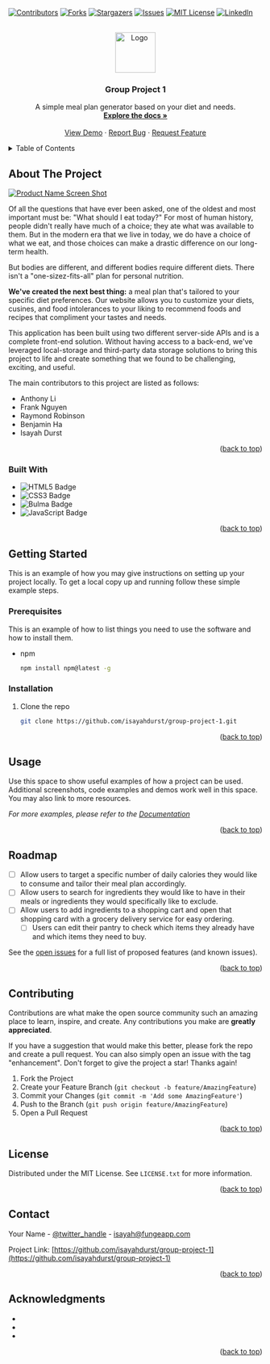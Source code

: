 <!-- Improved compatibility of back to top link: See: https://github.com/othneildrew/Best-README-Template/pull/73 -->

<a name="readme-top"></a>

<!--
*** Thanks for checking out the Best-README-Template. If you have a suggestion
*** that would make this better, please fork the repo and create a pull request
*** or simply open an issue with the tag "enhancement".
*** Don't forget to give the project a star!
*** Thanks again! Now go create something AMAZING! :D
-->

<!-- PROJECT SHIELDS -->
<!--
*** I'm using markdown "reference style" links for readability.
*** Reference links are enclosed in brackets [ ] instead of parentheses ( ).
*** See the bottom of this document for the declaration of the reference variables
*** for contributors-url, forks-url, etc. This is an optional, concise syntax you may use.
*** https://www.markdownguide.org/basic-syntax/#reference-style-links
-->

[![Contributors][contributors-shield]][contributors-url]
[![Forks][forks-shield]][forks-url]
[![Stargazers][stars-shield]][stars-url]
[![Issues][issues-shield]][issues-url]
[![MIT License][license-shield]][license-url]
[![LinkedIn][linkedin-shield]][linkedin-url]

<!-- PROJECT LOGO -->
<br />
<div align="center">
  <a href="https://github.com/github_username/repo_name">
    <img src="images/logo.png" alt="Logo" width="80" height="80">
  </a>

<h3 align="center">Group Project 1</h3>

  <p align="center">
    A simple meal plan generator based on your diet and needs.
    <br />
    <a href="https://github.com/isayahdurst/group-project-1"><strong>Explore the docs »</strong></a>
    <br />
    <br />
    <a href="https://github.com/isayahdurst/group-project-1">View Demo</a>
    ·
    <a href="https://github.com/isayahdurst/group-project-1/issues">Report Bug</a>
    ·
    <a href="https://github.com/isayahdurst/group-project-1/issues">Request Feature</a>
  </p>
</div>

<!-- TABLE OF CONTENTS -->
<details>
  <summary>Table of Contents</summary>
  <ol>
    <li>
      <a href="#about-the-project">About The Project</a>
      <ul>
        <li><a href="#built-with">Built With</a></li>
      </ul>
    </li>
    <li>
      <a href="#getting-started">Getting Started</a>
      <ul>
        <li><a href="#prerequisites">Prerequisites</a></li>
        <li><a href="#installation">Installation</a></li>
      </ul>
    </li>
    <li><a href="#usage">Usage</a></li>
    <li><a href="#roadmap">Roadmap</a></li>
    <li><a href="#contributing">Contributing</a></li>
    <li><a href="#license">License</a></li>
    <li><a href="#contact">Contact</a></li>
    <li><a href="#acknowledgments">Acknowledgments</a></li>
  </ol>
</details>

<!-- ABOUT THE PROJECT -->

## About The Project

[![Product Name Screen Shot][product-screenshot]](https://example.com)

Of all the questions that have ever been asked, one of the oldest and most important must be: "What should I eat today?" For most of human history, people didn't really have much of a choice; they ate what was available to them. But in the modern era that we live in today, we do have a choice of what we eat, and those choices can make a drastic difference on our long-term health.

But bodies are different, and different bodies require different diets. There isn't a "one-sizez-fits-all" plan for personal nutrition.

<b>We've created the next best thing:</b> a meal plan that's tailored to your specific diet preferences. Our website allows you to customize your diets, cusines, and food intolerances to your liking to recommend foods and recipes that compliment your tastes and needs.

This application has been built using two different server-side APIs and is a complete front-end solution. Without having access to a back-end, we've leveraged local-storage and third-party data storage solutions to bring this project to life and create something that we found to be challenging, exciting, and useful.

The main contributors to this project are listed as follows:

- Anthony Li
- Frank Nguyen
- Raymond Robinson
- Benjamin Ha
- Isayah Durst

<p align="right">(<a href="#readme-top">back to top</a>)</p>

### Built With

- ![HTML5 Badge](https://img.shields.io/badge/HTML5-E34F26?logo=html5&logoColor=fff&style=for-the-badge)
- ![CSS3 Badge](https://img.shields.io/badge/CSS3-1572B6?logo=css3&logoColor=fff&style=for-the-badge)
- ![Bulma Badge](https://img.shields.io/badge/Bulma-00D1B2?logo=bulma&logoColor=fff&style=for-the-badge)
- ![JavaScript Badge](https://img.shields.io/badge/JavaScript-F7DF1E?logo=javascript&logoColor=000&style=for-the-badge)

<p align="right">(<a href="#readme-top">back to top</a>)</p>

<!-- GETTING STARTED -->

## Getting Started

This is an example of how you may give instructions on setting up your project locally.
To get a local copy up and running follow these simple example steps.

### Prerequisites

This is an example of how to list things you need to use the software and how to install them.

- npm
  ```sh
  npm install npm@latest -g
  ```

### Installation

1. Clone the repo
   ```sh
   git clone https://github.com/isayahdurst/group-project-1.git
   ```

<p align="right">(<a href="#readme-top">back to top</a>)</p>

<!-- USAGE EXAMPLES -->

## Usage

Use this space to show useful examples of how a project can be used. Additional screenshots, code examples and demos work well in this space. You may also link to more resources.

_For more examples, please refer to the [Documentation](https://example.com)_

<p align="right">(<a href="#readme-top">back to top</a>)</p>

<!-- ROADMAP -->

## Roadmap

- [ ] Allow users to target a specific number of daily calories they would like to consume and tailor their meal plan accordingly.
- [ ] Allow users to search for ingredients they would like to have in their meals or ingredients they would specifically like to exclude.
- [ ] Allow users to add ingredients to a shopping cart and open that shopping card with a grocery delivery service for easy ordering.
  - [ ] Users can edit their pantry to check which items they already have and which items they need to buy.

See the [open issues](https://github.com/isayahdurst/group-project-1/issues) for a full list of proposed features (and known issues).

<p align="right">(<a href="#readme-top">back to top</a>)</p>

<!-- CONTRIBUTING -->

## Contributing

Contributions are what make the open source community such an amazing place to learn, inspire, and create. Any contributions you make are **greatly appreciated**.

If you have a suggestion that would make this better, please fork the repo and create a pull request. You can also simply open an issue with the tag "enhancement".
Don't forget to give the project a star! Thanks again!

1. Fork the Project
2. Create your Feature Branch (`git checkout -b feature/AmazingFeature`)
3. Commit your Changes (`git commit -m 'Add some AmazingFeature'`)
4. Push to the Branch (`git push origin feature/AmazingFeature`)
5. Open a Pull Request

<p align="right">(<a href="#readme-top">back to top</a>)</p>

<!-- LICENSE -->

## License

Distributed under the MIT License. See `LICENSE.txt` for more information.

<p align="right">(<a href="#readme-top">back to top</a>)</p>

<!-- CONTACT -->

## Contact

Your Name - [@twitter_handle](https://twitter.com/isayahdurst) - isayah@fungeapp.com

Project Link: [https://github.com/isayahdurst/group-project-1](https://github.com/isayahdurst/group-project-1)

<p align="right">(<a href="#readme-top">back to top</a>)</p>

<!-- ACKNOWLEDGMENTS -->

## Acknowledgments

- []()
- []()
- []()

<p align="right">(<a href="#readme-top">back to top</a>)</p>

<!-- MARKDOWN LINKS & IMAGES -->
<!-- https://www.markdownguide.org/basic-syntax/#reference-style-links -->

[contributors-shield]: https://img.shields.io/github/contributors/isayahdurst/group-project-1.svg?style=for-the-badge
[contributors-url]: https://github.com/isayahdurst/group-project-1/graphs/contributors
[forks-shield]: https://img.shields.io/github/forks/isayahdurst/group-project-1.svg?style=for-the-badge
[forks-url]: https://github.com/isayahdurst/group-project-1/network/members
[stars-shield]: https://img.shields.io/github/stars/isayahdurst/group-project-1.svg?style=for-the-badge
[stars-url]: https://github.com/isayahdurst/group-project-1/stargazers
[issues-shield]: https://img.shields.io/github/issues/isayahdurst/group-project-1.svg?style=for-the-badge
[issues-url]: https://github.com/isayahdurst/group-project-1/issues
[license-shield]: https://img.shields.io/github/license/isayahdurst/group-project-1.svg?style=for-the-badge
[license-url]: https://github.com/isayahdurst/group-project-1/blob/main/LICENSE.txt
[linkedin-shield]: https://img.shields.io/badge/-LinkedIn-black.svg?style=for-the-badge&logo=linkedin&colorB=555
[linkedin-url]: https://linkedin.com/in/isayah-durst-3b0395244
[product-screenshot]: images/screenshot.png
